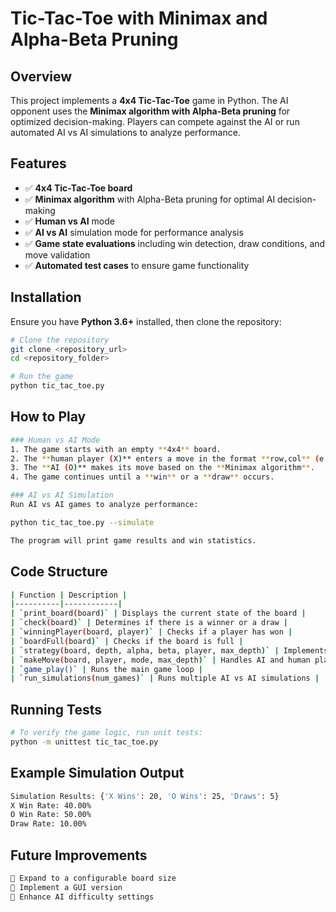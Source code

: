 
# Tic-Tac-Toe with Minimax and Alpha-Beta Pruning

## Overview

This project implements a **4x4 Tic-Tac-Toe** game in Python. The AI opponent uses the **Minimax algorithm with Alpha-Beta pruning** for optimized decision-making. Players can compete against the AI or run automated AI vs AI simulations to analyze performance.

## Features

- ✅ **4x4 Tic-Tac-Toe board**  
- ✅ **Minimax algorithm** with Alpha-Beta pruning for optimal AI decision-making  
- ✅ **Human vs AI** mode  
- ✅ **AI vs AI** simulation mode for performance analysis  
- ✅ **Game state evaluations** including win detection, draw conditions, and move validation  
- ✅ **Automated test cases** to ensure game functionality  

## Installation

Ensure you have **Python 3.6+** installed, then clone the repository:

```bash
# Clone the repository
git clone <repository_url>
cd <repository_folder>

# Run the game
python tic_tac_toe.py
```

## How to Play

```bash
### Human vs AI Mode
1. The game starts with an empty **4x4** board.
2. The **human player (X)** enters a move in the format **row,col** (e.g., `1,2`).
3. The **AI (O)** makes its move based on the **Minimax algorithm**.
4. The game continues until a **win** or a **draw** occurs.

### AI vs AI Simulation
Run AI vs AI games to analyze performance:

python tic_tac_toe.py --simulate

The program will print game results and win statistics.
```

## Code Structure

```bash
| Function | Description |
|----------|------------|
| `print_board(board)` | Displays the current state of the board |
| `check(board)` | Determines if there is a winner or a draw |
| `winningPlayer(board, player)` | Checks if a player has won |
| `boardFull(board)` | Checks if the board is full |
| `strategy(board, depth, alpha, beta, player, max_depth)` | Implements Minimax with Alpha-Beta pruning |
| `makeMove(board, player, mode, max_depth)` | Handles AI and human player moves |
| `game_play()` | Runs the main game loop |
| `run_simulations(num_games)` | Runs multiple AI vs AI simulations |
```

## Running Tests

```bash
# To verify the game logic, run unit tests:
python -m unittest tic_tac_toe.py
```

## Example Simulation Output

```bash
Simulation Results: {'X Wins': 20, 'O Wins': 25, 'Draws': 5}
X Win Rate: 40.00%
O Win Rate: 50.00%
Draw Rate: 10.00%
```

## Future Improvements

```bash
🚀 Expand to a configurable board size
🎨 Implement a GUI version
🧠 Enhance AI difficulty settings
```

